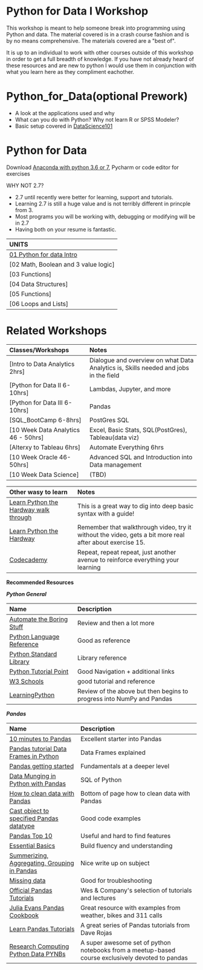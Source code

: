 # Python for Data I Workshop
This workshop is meant to help someone break into programming using Python and data. The material covered is in a crash course fashion 
and is by no means comprehensive. The materials covered are a "best of". 

It is up to an individual to work with other courses outside of this workshop in order to get a full breadth of knowledge.  If you have not already heard of these resources and are new to python I would use them in conjunction with what you learn here as they compliment eachother. 

# Python_for_Data(optional Prework)
* A look at the applications used and why
* What can you do with Python? Why not learn R or SPSS Modeler?
* Basic setup covered in [DataScience101](https://github.com/Morrisdata/DataScience101)

# Python for Data
Download [Anaconda with python 3.6 or 7](https://www.continuum.io/downloads), Pycharm or code editor for exercises

WHY NOT 2.7?
- 2.7 until recently were better for learning, support and tutorials. 
- Learning 2.7 is still a huge value and is not terribly different in princple from 3. 
- Most programs you will be working with, debugging or modifying will be in 2.7
- Having both on your resume is fantastic.

|UNITS|
|:----|
|[01 Python for data Intro](https://github.com/Morrisdata/Python_for_Data_I/tree/master/Workbook)|
|[02 Math, Boolean and 3 value logic]||(https://github.com/Morrisdata/Python_for_Data_I/blob/master/Workbook/PD01Unit02a_Worksheet)
|[03 Functions]|
|[04 Data Structures]|
|[05 Functions]|
|[06 Loops and Lists]|

# Related Workshops

|Classes/Workshops|Notes|
|:-------|:-----|
|[Intro to Data Analytics 2hrs]| Dialogue and overview on what Data Analytics is, Skills needed and jobs in the field
|[Python for Data II 6-10hrs]|Lambdas, Jupyter, and more|
|[Python for Data III 6-10hrs]|Pandas|
|[SQL_BootCamp 6-8hrs]|PostGres SQL|
|[10 Week Data Analytics 46 - 50hrs]|Excel, Basic Stats, SQL(PostGres), Tableau(data viz)|
|[Alterxy to Tableau 6hrs]|Automate Everything 6hrs|
|[10 Week Oracle 46- 50hrs] |Advanced SQL and Introduction into Data management |
|[10 Week Data Science]|(TBD)|


|Other wasy to learn|Notes|
|:-------|:-----|
|[Learn Python the Hardway walk through](https://www.youtube.com/playlist?list=PLCHnubFzFwjJVEvQk-FuEynAuwGV_4BNS)|This is a great way to dig into deep basic syntax with a guide!|
|[Learn Python the Hardway](https://learnpythonthehardway.org/)|Remember that walkthrough video, try it without the video, gets a bit more real after about exercise 15.| 
|[Codecademy](https://www.codecademy.com/learn/python)|Repeat, repeat repeat, just another avenue to reinforce everything your learning|

**Recommended Resources**

***Python General***

|Name | Description|
|:-------|:-----|
|[Automate the Boring Stuff](https://automatetheboringstuff.com/)|Review and then a lot more|
|[Python Language Reference](https://docs.python.org/3/reference/index.html#reference-index)|Good as reference|
|[Python Standard Library](https://docs.python.org/3/library/index.html)|Library reference |
|[Python Tutorial Point](https://www.tutorialspoint.com/python/python_useful_resources.htm)| Good Navigation + additional links|
|[W3 Schools](https://www.w3schools.com/python/default.asp)| good tutorial and reference|
|[LearningPython](https://www.learnpython.org/) |Review of the above but then begins to progress into NumPy and Pandas|

***Pandas***

|Name | Description|
|:-------|:-----|
|[10 minutes to Pandas](https://pandas.pydata.org/pandas-docs/stable/getting_started/10min.html)|Excellent starter into Pandas|
|[Pandas tutorial Data Frames in Python](https://www.datacamp.com/community/tutorials/pandas-tutorial-dataframe-python)| Data Frames explained|
|[Pandas getting started](https://pandas.pydata.org/pandas-docs/stable/getting_started/tutorials.html)|Fundamentals at a deeper level|
|[Data Munging in Python with Pandas](https://pandas.pydata.org/pandas-docs/stable/getting_started/tutorials.html)|SQL of Python|
|[How to clean data with Pandas](https://pandas.pydata.org/pandas-docs/stable/getting_started/tutorials.html)| Bottom of page how to clean data with Pandas|
|[Cast object to specified Pandas datatype](https://pandas.pydata.org/pandas-docs/stable/reference/api/pandas.Series.astype.html)|Good code examples|
|[Pandas Top 10](http://manishamde.github.io/blog/2013/03/07/pandas-and-python-top-10/)| Useful and hard to find features |
|[Essential Basics](https://pandas.pydata.org/pandas-docs/stable/getting_started/basics.html)| Build fluency and understanding|
|[Summerizing, Aggregating, Grouping in Pandas](https://www.shanelynn.ie/summarising-aggregation-and-grouping-data-in-python-pandas/)| Nice write up on subject|
|[Missing data](https://chrisalbon.com/python/data_wrangling/pandas_missing_data/)|Good for troubleshooting|
|[Official Pandas Tutorials](http://pandas.pydata.org/pandas-docs/stable/tutorials.html) | Wes & Company's selection of tutorials and lectures|
|[Julia Evans Pandas Cookbook](https://github.com/jvns/pandas-cookbook) | Great resource with examples from weather, bikes and 311 calls|
|[Learn Pandas Tutorials](https://bitbucket.org/hrojas/learn-pandas) | A great series of Pandas tutorials from Dave Rojas|
|[Research Computing Python Data PYNBs](https://github.com/ResearchComputing/Meetup-Fall-2013/tree/master/python) | A super awesome set of python notebooks from a meetup-based course exclusively devoted to pandas|
